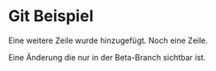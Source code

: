 # Git Beispiel

Eine weitere Zeile wurde hinzugefügt. 
Noch eine Zeile. 

Eine Änderung die nur in der Beta-Branch sichtbar ist. 